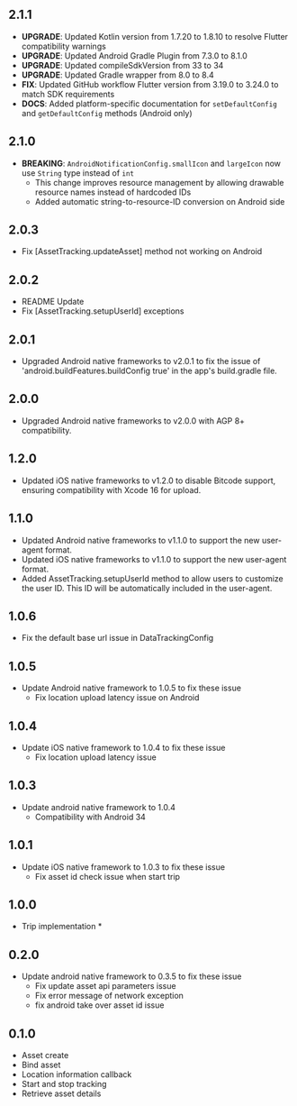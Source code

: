 ## 2.1.1
- **UPGRADE**: Updated Kotlin version from 1.7.20 to 1.8.10 to resolve Flutter compatibility warnings
- **UPGRADE**: Updated Android Gradle Plugin from 7.3.0 to 8.1.0
- **UPGRADE**: Updated compileSdkVersion from 33 to 34
- **UPGRADE**: Updated Gradle wrapper from 8.0 to 8.4
- **FIX**: Updated GitHub workflow Flutter version from 3.19.0 to 3.24.0 to match SDK requirements
- **DOCS**: Added platform-specific documentation for `setDefaultConfig` and `getDefaultConfig` methods (Android only)

## 2.1.0
- **BREAKING**: `AndroidNotificationConfig.smallIcon` and `largeIcon` now use `String` type instead of `int`
  - This change improves resource management by allowing drawable resource names instead of hardcoded IDs
  - Added automatic string-to-resource-ID conversion on Android side
## 2.0.3
* Fix [AssetTracking.updateAsset] method not working on Android
## 2.0.2
* README Update
* Fix [AssetTracking.setupUserId] exceptions 
## 2.0.1
* Upgraded Android native frameworks to v2.0.1 to fix the issue of 'android.buildFeatures.buildConfig true' in the app's build.gradle file.
## 2.0.0
* Upgraded Android native frameworks to v2.0.0 with AGP 8+ compatibility.

## 1.2.0
* Updated iOS native frameworks to v1.2.0 to disable Bitcode support, ensuring compatibility with Xcode 16 for upload.

## 1.1.0
* Updated Android native frameworks to v1.1.0 to support the new user-agent format. 
* Updated iOS native frameworks to v1.1.0 to support the new user-agent format. 
* Added AssetTracking.setupUserId method to allow users to customize the user ID. This ID will be automatically included in the user-agent.

## 1.0.6
* Fix the default base url issue in DataTrackingConfig
  
## 1.0.5
* Update Android native framework to 1.0.5 to fix these issue
  * Fix location upload latency issue on Android

## 1.0.4
* Update iOS native framework to 1.0.4 to fix these issue
  * Fix location upload latency issue

## 1.0.3
* Update android native framework to 1.0.4
  * Compatibility with Android 34
## 1.0.1
* Update iOS native framework to 1.0.3 to fix these issue
    * Fix asset id check issue when start trip
## 1.0.0
* Trip implementation
  * 
## 0.2.0
* Update android native framework to 0.3.5 to fix these issue
    * Fix update asset api parameters issue
    * Fix error message of network exception
    * fix android take over asset id issue

## 0.1.0
* Asset create
* Bind asset
* Location information callback
* Start and stop tracking
* Retrieve asset details
